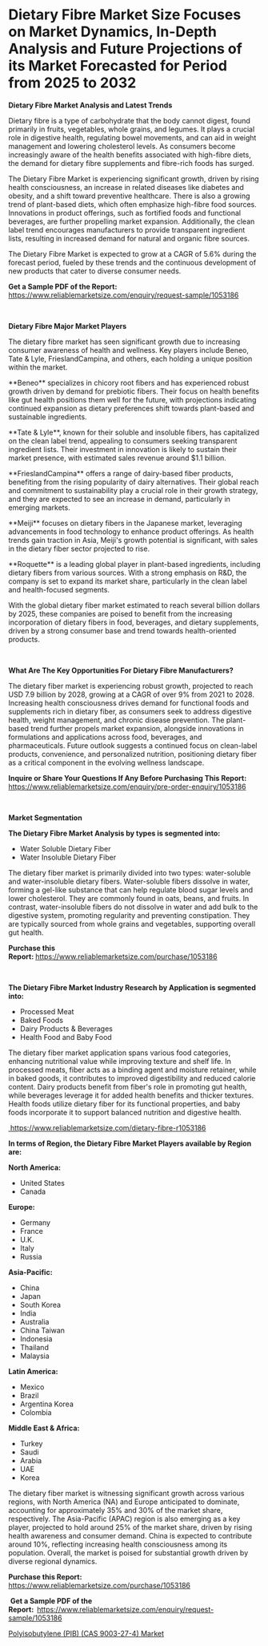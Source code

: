 <p><h1>Dietary Fibre Market Size Focuses on Market Dynamics, In-Depth Analysis and Future Projections of its Market Forecasted for Period from 2025 to 2032</h1></p><p><strong>Dietary Fibre Market Analysis and Latest Trends</strong></p>
<p><p>Dietary fibre is a type of carbohydrate that the body cannot digest, found primarily in fruits, vegetables, whole grains, and legumes. It plays a crucial role in digestive health, regulating bowel movements, and can aid in weight management and lowering cholesterol levels. As consumers become increasingly aware of the health benefits associated with high-fibre diets, the demand for dietary fibre supplements and fibre-rich foods has surged.</p><p>The Dietary Fibre Market is experiencing significant growth, driven by rising health consciousness, an increase in related diseases like diabetes and obesity, and a shift toward preventive healthcare. There is also a growing trend of plant-based diets, which often emphasize high-fibre food sources. Innovations in product offerings, such as fortified foods and functional beverages, are further propelling market expansion. Additionally, the clean label trend encourages manufacturers to provide transparent ingredient lists, resulting in increased demand for natural and organic fibre sources.</p><p>The Dietary Fibre Market is expected to grow at a CAGR of 5.6% during the forecast period, fueled by these trends and the continuous development of new products that cater to diverse consumer needs.</p></p>
<p><strong>Get a Sample PDF of the Report:&nbsp;</strong> <a href="https://www.reliablemarketsize.com/enquiry/request-sample/1053186?utm_campaign=2526&utm_medium=2&utm_source=Github&utm_content=ia&utm_term=22032025&utm_id=dietary-fibre">https://www.reliablemarketsize.com/enquiry/request-sample/1053186</a></p>
<p>&nbsp;</p>
<p><strong>Dietary Fibre Major Market Players</strong></p>
<p><p>The dietary fibre market has seen significant growth due to increasing consumer awareness of health and wellness. Key players include Beneo, Tate & Lyle, FrieslandCampina, and others, each holding a unique position within the market.</p><p>**Beneo** specializes in chicory root fibers and has experienced robust growth driven by demand for prebiotic fibers. Their focus on health benefits like gut health positions them well for the future, with projections indicating continued expansion as dietary preferences shift towards plant-based and sustainable ingredients.</p><p>**Tate & Lyle**, known for their soluble and insoluble fibers, has capitalized on the clean label trend, appealing to consumers seeking transparent ingredient lists. Their investment in innovation is likely to sustain their market presence, with estimated sales revenue around $1.1 billion.</p><p>**FrieslandCampina** offers a range of dairy-based fiber products, benefiting from the rising popularity of dairy alternatives. Their global reach and commitment to sustainability play a crucial role in their growth strategy, and they are expected to see an increase in demand, particularly in emerging markets.</p><p>**Meiji** focuses on dietary fibers in the Japanese market, leveraging advancements in food technology to enhance product offerings. As health trends gain traction in Asia, Meiji's growth potential is significant, with sales in the dietary fiber sector projected to rise.</p><p>**Roquette** is a leading global player in plant-based ingredients, including dietary fibers from various sources. With a strong emphasis on R&D, the company is set to expand its market share, particularly in the clean label and health-focused segments.</p><p>With the global dietary fiber market estimated to reach several billion dollars by 2025, these companies are poised to benefit from the increasing incorporation of dietary fibers in food, beverages, and dietary supplements, driven by a strong consumer base and trend towards health-oriented products.</p></p>
<p>&nbsp;</p>
<p><strong>What Are The Key Opportunities For Dietary Fibre Manufacturers?</strong></p>
<p><p>The dietary fiber market is experiencing robust growth, projected to reach USD 7.9 billion by 2028, growing at a CAGR of over 9% from 2021 to 2028. Increasing health consciousness drives demand for functional foods and supplements rich in dietary fiber, as consumers seek to address digestive health, weight management, and chronic disease prevention. The plant-based trend further propels market expansion, alongside innovations in formulations and applications across food, beverages, and pharmaceuticals. Future outlook suggests a continued focus on clean-label products, convenience, and personalized nutrition, positioning dietary fiber as a critical component in the evolving wellness landscape.</p></p>
<p><strong>Inquire or Share Your Questions If Any Before Purchasing This Report:</strong> <a href="https://www.reliablemarketsize.com/enquiry/pre-order-enquiry/1053186?utm_campaign=2526&utm_medium=2&utm_source=Github&utm_content=ia&utm_term=22032025&utm_id=dietary-fibre">https://www.reliablemarketsize.com/enquiry/pre-order-enquiry/1053186</a></p>
<p>&nbsp;</p>
<p><strong>Market Segmentation</strong></p>
<p><strong>The Dietary Fibre Market Analysis by types is segmented into:</strong></p>
<p><ul><li>Water Soluble Dietary Fiber</li><li>Water Insoluble Dietary Fiber</li></ul></p>
<p><p>The dietary fiber market is primarily divided into two types: water-soluble and water-insoluble dietary fibers. Water-soluble fibers dissolve in water, forming a gel-like substance that can help regulate blood sugar levels and lower cholesterol. They are commonly found in oats, beans, and fruits. In contrast, water-insoluble fibers do not dissolve in water and add bulk to the digestive system, promoting regularity and preventing constipation. They are typically sourced from whole grains and vegetables, supporting overall gut health.</p></p>
<p><strong>Purchase this Report:&nbsp;</strong><a href="https://www.reliablemarketsize.com/purchase/1053186?utm_campaign=2526&utm_medium=2&utm_source=Github&utm_content=ia&utm_term=22032025&utm_id=dietary-fibre">https://www.reliablemarketsize.com/purchase/1053186</a></p>
<p>&nbsp;</p>
<p><strong>The Dietary Fibre Market Industry Research by Application is segmented into:</strong></p>
<p><ul><li>Processed Meat</li><li>Baked Foods</li><li>Dairy Products & Beverages</li><li>Health Food and Baby Food</li></ul></p>
<p><p>The dietary fiber market application spans various food categories, enhancing nutritional value while improving texture and shelf life. In processed meats, fiber acts as a binding agent and moisture retainer, while in baked goods, it contributes to improved digestibility and reduced calorie content. Dairy products benefit from fiber's role in promoting gut health, while beverages leverage it for added health benefits and thicker textures. Health foods utilize dietary fiber for its functional properties, and baby foods incorporate it to support balanced nutrition and digestive health.</p></p>
<p><a href="https://www.reliablemarketsize.com/dietary-fibre-r1053186?utm_campaign=2526&utm_medium=2&utm_source=Github&utm_content=ia&utm_term=22032025&utm_id=dietary-fibre">&nbsp;https://www.reliablemarketsize.com/dietary-fibre-r1053186</a></p>
<p><strong>In terms of Region, the Dietary Fibre Market Players available by Region are:</strong></p>
<p>
    <p> <strong> North America: </strong>
        <ul>
            <li>United States</li>
            <li>Canada</li>
        </ul>
        </p> 
    <p> <strong> Europe: </strong>
        <ul>
            <li>Germany</li>
            <li>France</li>
            <li>U.K.</li>
            <li>Italy</li>
            <li>Russia</li>
        </ul>
        </p> 
    <p> <strong> Asia-Pacific: </strong>
        <ul>
            <li>China</li>
            <li>Japan</li>
            <li>South Korea</li>
            <li>India</li>
            <li>Australia</li>
            <li>China Taiwan</li>
            <li>Indonesia</li>
            <li>Thailand</li>
            <li>Malaysia</li>
        </ul>
        </p> 
    <p> <strong> Latin America: </strong>
        <ul>
            <li>Mexico</li>
            <li>Brazil</li>
            <li>Argentina Korea</li>
            <li>Colombia</li>
        </ul>
        </p> 
    <p> <strong> Middle East & Africa: </strong>
        <ul>
            <li>Turkey</li>
            <li>Saudi</li>
            <li>Arabia</li>
            <li>UAE</li>
            <li>Korea</li>
        </ul>
    </p>
    </p>
<p><p>The dietary fiber market is witnessing significant growth across various regions, with North America (NA) and Europe anticipated to dominate, accounting for approximately 35% and 30% of the market share, respectively. The Asia-Pacific (APAC) region is also emerging as a key player, projected to hold around 25% of the market share, driven by rising health awareness and consumer demand. China is expected to contribute around 10%, reflecting increasing health consciousness among its population. Overall, the market is poised for substantial growth driven by diverse regional dynamics.</p></p>
<p><strong>Purchase this Report: </strong><a href="https://www.reliablemarketsize.com/purchase/1053186?utm_campaign=2526&utm_medium=2&utm_source=Github&utm_content=ia&utm_term=22032025&utm_id=dietary-fibre">https://www.reliablemarketsize.com/purchase/1053186</a></p>
<p>&nbsp;<strong>Get a Sample PDF of the Report:&nbsp;&nbsp;</strong><a href="https://www.reliablemarketsize.com/enquiry/request-sample/1053186?utm_campaign=2526&utm_medium=2&utm_source=Github&utm_content=ia&utm_term=22032025&utm_id=dietary-fibre">https://www.reliablemarketsize.com/enquiry/request-sample/1053186</a></p>
<p><strong></strong></p>
<p><p><a href="https://github.com/lizamflotow/Market-Research-Report-List-1/blob/main/polyisobutylene-pib-cas-9003-27-4-market.md?utm_campaign=2526&utm_medium=2&utm_source=Github&utm_content=ia&utm_term=22032025&utm_id=dietary-fibre">Polyisobutylene (PIB) (CAS 9003-27-4) Market</a></p></p>